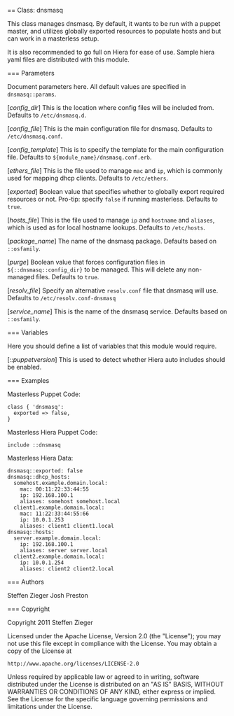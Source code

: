== Class: dnsmasq

This class manages dnsmasq.  By default, it wants to be run with a puppet master,
and utilizes globally exported resources to populate hosts and but can work in
a masterless setup.

It is also recommended to go full on Hiera for ease of use.  Sample hiera yaml
files are distributed with this module.

=== Parameters

Document parameters here.  All default values are specified in `dnsmasq::params`.

[*config_dir*]
  This is the location where config files will be included from.  Defaults to
  `/etc/dnsmasq.d`.

[*config_file*]
  This is the main configuration file for dnsmasq.  Defaults to `/etc/dnsmasq.conf`.

[*config_template*]
  This is to specify the template for the main configuration file.  Defaults to
  `${module_name}/dnsmasq.conf.erb`.

[*ethers_file*]
  This is the file used to manage `mac` and `ip`, which is commonly used for
  mapping dhcp clients.  Defaults to `/etc/ethers`.

[*exported*]
  Boolean value that specifies whether to globally export required resources or not.
  Pro-tip: specify `false` if running masterless.  Defaults to `true`.

[*hosts_file*]
  This is the file used to manage `ip` and `hostname` and `aliases`, which is
  used as for local hostname lookups.  Defaults to `/etc/hosts`.

[*package_name*]
  The name of the dnsmasq package.  Defaults based on `::osfamily`.

[*purge*]
  Boolean value that forces configuration files in `${::dnsmasq::config_dir}` to
  be managed.  This will delete any non-managed files.  Defaults to `true`.

[*resolv_file*]
  Specify an alternative `resolv.conf` file that dnsmasq will use.  Defaults to
  `/etc/resolv.conf-dnsmasq`

[*service_name*]
  This is the name of the dnsmasq service.  Defaults based on `::osfamily`.

=== Variables

Here you should define a list of variables that this module would require.

[*::puppetversion*]
  This is used to detect whether Hiera auto includes should be enabled.

=== Examples

Masterless Puppet Code:

    class { 'dnsmasq':
      exported => false,
    }

Masterless Hiera Puppet Code:

    include ::dnsmasq

Masterless Hiera Data:

    dnsmasq::exported: false
    dnsmasq::dhcp_hosts:
      somehost.example.domain.local:
        mac: 00:11:22:33:44:55
        ip: 192.168.100.1
        aliases: somehost somehost.local
      client1.example.domain.local:
        mac: 11:22:33:44:55:66
        ip: 10.0.1.253
        aliases: client1 client1.local
    dnsmasq::hosts:
      server.example.domain.local:
        ip: 192.168.100.1
        aliases: server server.local
      client2.example.domain.local:
        ip: 10.0.1.254
        aliases: client2 client2.local

=== Authors

Steffen Zieger
Josh Preston

=== Copyright

Copyright 2011 Steffen Zieger

Licensed under the Apache License, Version 2.0 (the "License");
you may not use this file except in compliance with the License.
You may obtain a copy of the License at

    http://www.apache.org/licenses/LICENSE-2.0

Unless required by applicable law or agreed to in writing, software
distributed under the License is distributed on an "AS IS" BASIS,
WITHOUT WARRANTIES OR CONDITIONS OF ANY KIND, either express or implied.
See the License for the specific language governing permissions and
limitations under the License.


